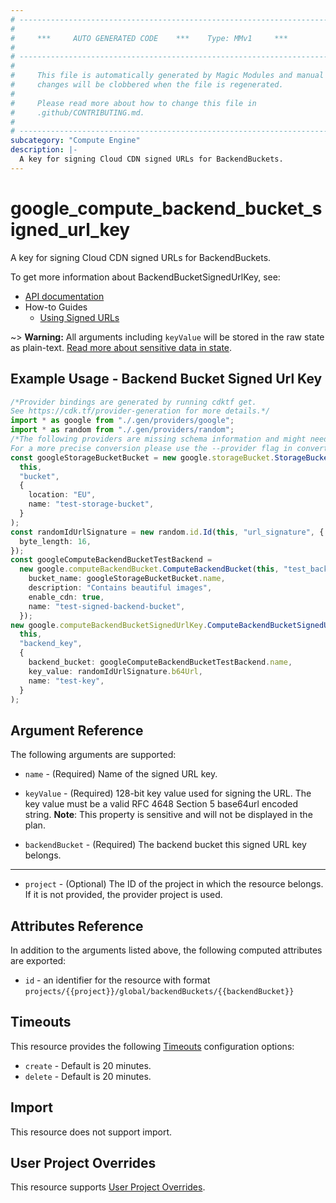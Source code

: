 ```yaml
---
# ----------------------------------------------------------------------------
#
#     ***     AUTO GENERATED CODE    ***    Type: MMv1     ***
#
# ----------------------------------------------------------------------------
#
#     This file is automatically generated by Magic Modules and manual
#     changes will be clobbered when the file is regenerated.
#
#     Please read more about how to change this file in
#     .github/CONTRIBUTING.md.
#
# ----------------------------------------------------------------------------
subcategory: "Compute Engine"
description: |-
  A key for signing Cloud CDN signed URLs for BackendBuckets.
---
```


# google\_compute\_backend\_bucket\_signed\_url\_key

A key for signing Cloud CDN signed URLs for BackendBuckets.

To get more information about BackendBucketSignedUrlKey, see:

* [API documentation](https://cloud.google.com/compute/docs/reference/rest/v1/backendBuckets)
* How-to Guides
  * [Using Signed URLs](https://cloud.google.com/cdn/docs/using-signed-urls/)

\~> **Warning:** All arguments including `keyValue` will be stored in the raw
state as plain-text. [Read more about sensitive data in state](https://www.terraform.io/language/state/sensitive-data).

## Example Usage - Backend Bucket Signed Url Key

```typescript
/*Provider bindings are generated by running cdktf get.
See https://cdk.tf/provider-generation for more details.*/
import * as google from "./.gen/providers/google";
import * as random from "./.gen/providers/random";
/*The following providers are missing schema information and might need manual adjustments to synthesize correctly: google, random.
For a more precise conversion please use the --provider flag in convert.*/
const googleStorageBucketBucket = new google.storageBucket.StorageBucket(
  this,
  "bucket",
  {
    location: "EU",
    name: "test-storage-bucket",
  }
);
const randomIdUrlSignature = new random.id.Id(this, "url_signature", {
  byte_length: 16,
});
const googleComputeBackendBucketTestBackend =
  new google.computeBackendBucket.ComputeBackendBucket(this, "test_backend", {
    bucket_name: googleStorageBucketBucket.name,
    description: "Contains beautiful images",
    enable_cdn: true,
    name: "test-signed-backend-bucket",
  });
new google.computeBackendBucketSignedUrlKey.ComputeBackendBucketSignedUrlKey(
  this,
  "backend_key",
  {
    backend_bucket: googleComputeBackendBucketTestBackend.name,
    key_value: randomIdUrlSignature.b64Url,
    name: "test-key",
  }
);

```

## Argument Reference

The following arguments are supported:

*   `name` -
    (Required)
    Name of the signed URL key.

*   `keyValue` -
    (Required)
    128-bit key value used for signing the URL. The key value must be a
    valid RFC 4648 Section 5 base64url encoded string.
    **Note**: This property is sensitive and will not be displayed in the plan.

*   `backendBucket` -
    (Required)
    The backend bucket this signed URL key belongs.

***

* `project` - (Optional) The ID of the project in which the resource belongs.
  If it is not provided, the provider project is used.

## Attributes Reference

In addition to the arguments listed above, the following computed attributes are exported:

* `id` - an identifier for the resource with format `projects/{{project}}/global/backendBuckets/{{backendBucket}}`

## Timeouts

This resource provides the following
[Timeouts](https://developer.hashicorp.com/terraform/plugin/sdkv2/resources/retries-and-customizable-timeouts) configuration options:

* `create` - Default is 20 minutes.
* `delete` - Default is 20 minutes.

## Import

This resource does not support import.

## User Project Overrides

This resource supports [User Project Overrides](https://registry.terraform.io/providers/hashicorp/google/latest/docs/guides/provider_reference#user_project_override).
